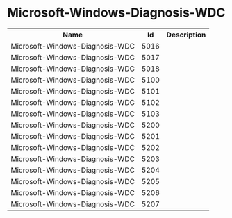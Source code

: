 # Microsoft-Windows-Diagnosis-WDC

<table>
<colgroup><col/><col/><col/></colgroup>
<tr><th>Name</th><th>Id</th><th>Description</th></tr>
<tr><td>Microsoft-Windows-Diagnosis-WDC</td><td>5016</td><td></td></tr>
<tr><td>Microsoft-Windows-Diagnosis-WDC</td><td>5017</td><td></td></tr>
<tr><td>Microsoft-Windows-Diagnosis-WDC</td><td>5018</td><td></td></tr>
<tr><td>Microsoft-Windows-Diagnosis-WDC</td><td>5100</td><td></td></tr>
<tr><td>Microsoft-Windows-Diagnosis-WDC</td><td>5101</td><td></td></tr>
<tr><td>Microsoft-Windows-Diagnosis-WDC</td><td>5102</td><td></td></tr>
<tr><td>Microsoft-Windows-Diagnosis-WDC</td><td>5103</td><td></td></tr>
<tr><td>Microsoft-Windows-Diagnosis-WDC</td><td>5200</td><td></td></tr>
<tr><td>Microsoft-Windows-Diagnosis-WDC</td><td>5201</td><td></td></tr>
<tr><td>Microsoft-Windows-Diagnosis-WDC</td><td>5202</td><td></td></tr>
<tr><td>Microsoft-Windows-Diagnosis-WDC</td><td>5203</td><td></td></tr>
<tr><td>Microsoft-Windows-Diagnosis-WDC</td><td>5204</td><td></td></tr>
<tr><td>Microsoft-Windows-Diagnosis-WDC</td><td>5205</td><td></td></tr>
<tr><td>Microsoft-Windows-Diagnosis-WDC</td><td>5206</td><td></td></tr>
<tr><td>Microsoft-Windows-Diagnosis-WDC</td><td>5207</td><td></td></tr>
</table>
